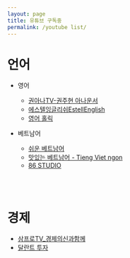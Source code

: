 ```yaml
---
layout: page
title: 유튜브 구독중
permalink: /youtube list/
---
```


# 언어

- 영어
    - [권아나TV-권주현 아나운서](https://www.youtube.com/channel/UCY_8_NuaKyQFgUb7yRSGLyg)
    - [에스텔잉글리쉬EstellEnglish](https://www.youtube.com/c/%EC%97%90%EC%8A%A4%ED%85%94%EC%9E%89%EA%B8%80%EB%A6%AC%EC%89%ACEstell)
    - [영어 홀릭](https://www.youtube.com/c/%EC%98%81%EC%96%B4%ED%99%80%EB%A6%ADengholic)

- 베트남어
    - [쉬운 베트남어](https://www.youtube.com/c/%EC%89%AC%EC%9A%B4%EB%B2%A0%ED%8A%B8%EB%82%A8%EC%96%B4)
    - [맛있는 베트남어 - Tieng Viet ngon](https://www.youtube.com/channel/UCR3xTCbzHHl3BduhY8vHjog)
    - [86 STUDIO](https://www.youtube.com/c/86STUDIO)

<br><br>

# 경제

- [삼프로TV_경제의신과함께](https://www.youtube.com/c/%EC%82%BC%ED%94%84%EB%A1%9Ctv)
- [달란트 투자](https://www.youtube.com/c/%EB%8B%AC%EB%9E%80%ED%8A%B8%ED%88%AC%EC%9E%90)